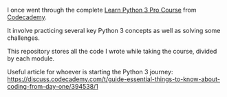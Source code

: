 I once went through the complete [Learn Python 3 Pro Course](https://www.codecademy.com/learn/learn-python-3) from [Codecademy](https://www.codecademy.com/learn).

It involve practicing several key Python 3 concepts as well as solving some challenges.

This repository stores all the code I wrote while taking the course, divided by each module.

Useful article for whoever is starting the Python 3 journey: https://discuss.codecademy.com/t/guide-essential-things-to-know-about-coding-from-day-one/394538/1
